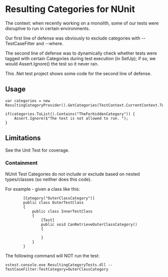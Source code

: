 # Resulting Categories for NUnit
The context: when recently working on a monolith, some of our tests were disruptive to run in certain environments. 

Our first line of defense was obviously to exclude categories with --TestCaseFilter and --where.

The second line of defense was to dynamically check whether tests were tagged with certain Categories during test execution (in SetUp); if so, we would Assert.Ignore() the test so it never ran. 

This .Net test project shows some code for the second line of defense. 

## Usage
```
var categories = new ResultingCategoryProvider().GetCategories(TestContext.CurrentContext.Test);

if(categories.ToList().Contains("TheForbiddenCategory")) {
    Assert.Ignore($"The test is not allowed to run. ");
}
```

## Limitations
See the Unit Test for coverage. 

### Containment
NUnit Test Categories do not include or exclude based on nested types/classes (so neither does this code).

For example - given a class like this: 

```
        [Category("OuterClassCategory")]
        public class OuterTestClass
        {
            public class InnerTestClass
            {
                [Test]
                public void CanRetrieveOuterClassCategory()
                {

                }
            }
        }
```

The following command will NOT run the test:

```
vstest.console.exe ResultingCategoryTests.dll --TestCaseFilter:TestCategory=OuterClassCategory
```
